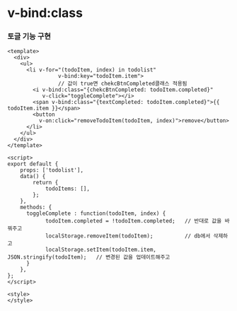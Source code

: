 # v-bind:class

### 토글 기능 구현

    <template>
      <div>
        <ul>
          <li v-for="(todoItem, index) in todolist"
                    v-bind:key="todoItem.item">
                    // 값이 true면 chekcBtnCompleted클래스 적용됨
            <i v-bind:class="{chekcBtnCompleted: todoItem.completed}"
               v-click="toggleComplete"></i>
            <span v-bind:class="{textCompleted: todoItem.completed}">{{ todoItem.item }}</span>
            <button 
              v-on:click="removeTodoItem(todoItem, index)">remove</button>
          </li>
        </ul>
      </div>
    </template>

    <script>
    export default {
        props: ['todolist'],
        data() {
            return {
                todoItems: [],
            };
        },
        methods: {
          toggleComplete : function(todoItem, index) {
                todoItem.completed = !todoItem.completed;   // 반대로 값을 바꿔주고
                localStorage.removeItem(todoItem);          // db에서 삭제하고
                localStorage.setItem(todoItem.item, JSON.stringify(todoItem);   // 변경된 값을 업데이트해주고
          }
        },
    };
    </script>

    <style>
    </style>
